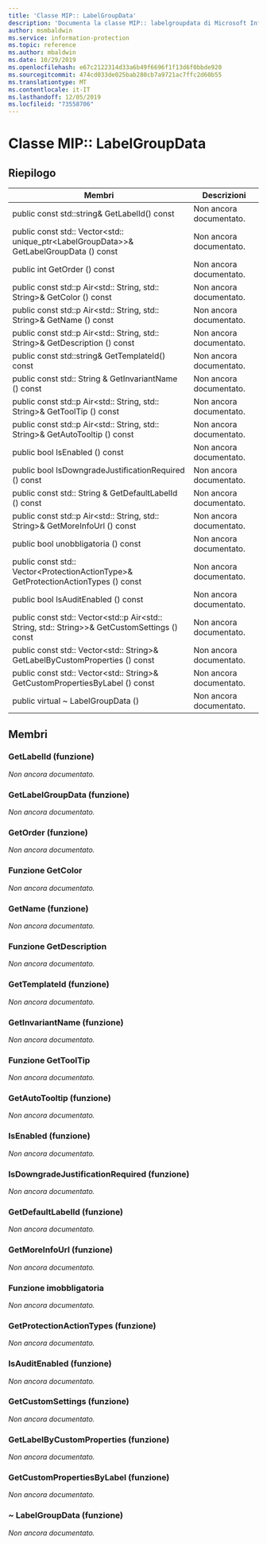 ```yaml
---
title: 'Classe MIP:: LabelGroupData'
description: 'Documenta la classe MIP:: labelgroupdata di Microsoft Information Protection (MIP) SDK.'
author: msmbaldwin
ms.service: information-protection
ms.topic: reference
ms.author: mbaldwin
ms.date: 10/29/2019
ms.openlocfilehash: e67c2122314d33a6b49f6696f1f13d6f0bbde920
ms.sourcegitcommit: 474cd033de025bab280cb7a9721ac7ffc2d60b55
ms.translationtype: MT
ms.contentlocale: it-IT
ms.lasthandoff: 12/05/2019
ms.locfileid: "73558706"
---
```

# <a name="class-miplabelgroupdata"></a>Classe MIP:: LabelGroupData 
  
## <a name="summary"></a>Riepilogo
 Membri                        | Descrizioni                                
--------------------------------|---------------------------------------------
public const std::string& GetLabelId() const  | Non ancora documentato.
public const std:: Vector\<std:: unique_ptr\<LabelGroupData\>\>& GetLabelGroupData () const  | Non ancora documentato.
public int GetOrder () const  | Non ancora documentato.
public const std::p Air\<std:: String, std:: String\>& GetColor () const  | Non ancora documentato.
public const std::p Air\<std:: String, std:: String\>& GetName () const  | Non ancora documentato.
public const std::p Air\<std:: String, std:: String\>& GetDescription () const  | Non ancora documentato.
public const std::string& GetTemplateId() const  | Non ancora documentato.
public const std:: String & GetInvariantName () const  | Non ancora documentato.
public const std::p Air\<std:: String, std:: String\>& GetToolTip () const  | Non ancora documentato.
public const std::p Air\<std:: String, std:: String\>& GetAutoTooltip () const  | Non ancora documentato.
public bool IsEnabled () const  | Non ancora documentato.
public bool IsDowngradeJustificationRequired () const  | Non ancora documentato.
public const std:: String & GetDefaultLabelId () const  | Non ancora documentato.
public const std::p Air\<std:: String, std:: String\>& GetMoreInfoUrl () const  | Non ancora documentato.
public bool unobbligatoria () const  | Non ancora documentato.
public const std:: Vector\<ProtectionActionType\>& GetProtectionActionTypes () const  | Non ancora documentato.
public bool IsAuditEnabled () const  | Non ancora documentato.
public const std:: Vector\<std::p Air\<std:: String, std:: String\>\>& GetCustomSettings () const  | Non ancora documentato.
public const std:: Vector\<std:: String\>& GetLabelByCustomProperties () const  | Non ancora documentato.
public const std:: Vector\<std:: String\>& GetCustomPropertiesByLabel () const  | Non ancora documentato.
public virtual ~ LabelGroupData ()  | Non ancora documentato.
  
## <a name="members"></a>Membri
  
### <a name="getlabelid-function"></a>GetLabelId (funzione)
_Non ancora documentato._

  
### <a name="getlabelgroupdata-function"></a>GetLabelGroupData (funzione)
_Non ancora documentato._

  
### <a name="getorder-function"></a>GetOrder (funzione)
_Non ancora documentato._

  
### <a name="getcolor-function"></a>Funzione GetColor
_Non ancora documentato._

  
### <a name="getname-function"></a>GetName (funzione)
_Non ancora documentato._

  
### <a name="getdescription-function"></a>Funzione GetDescription
_Non ancora documentato._

  
### <a name="gettemplateid-function"></a>GetTemplateId (funzione)
_Non ancora documentato._

  
### <a name="getinvariantname-function"></a>GetInvariantName (funzione)
_Non ancora documentato._

  
### <a name="gettooltip-function"></a>Funzione GetToolTip
_Non ancora documentato._

  
### <a name="getautotooltip-function"></a>GetAutoTooltip (funzione)
_Non ancora documentato._

  
### <a name="isenabled-function"></a>IsEnabled (funzione)
_Non ancora documentato._

  
### <a name="isdowngradejustificationrequired-function"></a>IsDowngradeJustificationRequired (funzione)
_Non ancora documentato._

  
### <a name="getdefaultlabelid-function"></a>GetDefaultLabelId (funzione)
_Non ancora documentato._

  
### <a name="getmoreinfourl-function"></a>GetMoreInfoUrl (funzione)
_Non ancora documentato._

  
### <a name="ismandatory-function"></a>Funzione imobbligatoria
_Non ancora documentato._

  
### <a name="getprotectionactiontypes-function"></a>GetProtectionActionTypes (funzione)
_Non ancora documentato._

  
### <a name="isauditenabled-function"></a>IsAuditEnabled (funzione)
_Non ancora documentato._

  
### <a name="getcustomsettings-function"></a>GetCustomSettings (funzione)
_Non ancora documentato._

  
### <a name="getlabelbycustomproperties-function"></a>GetLabelByCustomProperties (funzione)
_Non ancora documentato._

  
### <a name="getcustompropertiesbylabel-function"></a>GetCustomPropertiesByLabel (funzione)
_Non ancora documentato._

  
### <a name="labelgroupdata-function"></a>~ LabelGroupData (funzione)
_Non ancora documentato._
